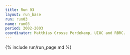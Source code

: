 ```yaml
---
title: Run 03
layout: run_base
run: run03
name: run03
period: 2002-2003
coordinator: Matthias Grosse Perdekamp, UIUC and RBRC.
---
```

{% include run/run_page.md %}
